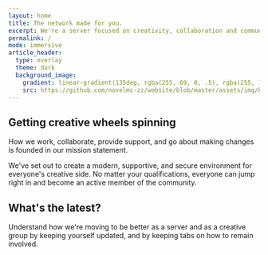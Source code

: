 ```yaml
---
layout: home
title: The network made for you.
excerpt: We're a server focused on creativity, collaboration and community.
permalink: /
mode: immersive
article_header:
  type: overlay
  theme: dark
  background_image:
    gradient: linear-gradient(135deg, rgba(255, 69, 0, .5), rgba(255, 197, 0, .2))
    src: https://github.com/novelmc-zz/website/blob/master/assets/img/hero/4R2kvopvIy.png?raw=true
---
```


## Getting creative wheels spinning
How we work, collaborate, provide support, and go about making changes is founded in our mission statement.

We've set out to create a modern, supportive, and secure environment for everyone's creative side. No matter your qualifications, everyone can jump right in and become an active member of the community.

## What's the latest?
Understand how we're moving to be better as a server and as a creative group by keeping yourself updated, and by keeping tabs on how to remain involved.
